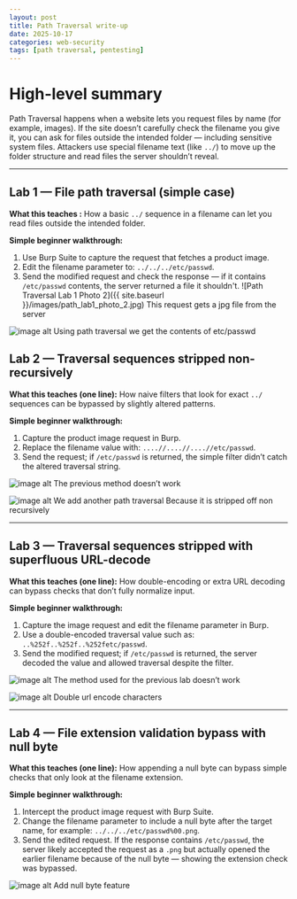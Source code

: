 ```yaml
---
layout: post
title: Path Traversal write-up
date: 2025-10-17
categories: web-security
tags: [path traversal, pentesting]
---
```

# High-level summary
Path Traversal happens when a website lets you request files by name (for example, images). If the site doesn’t carefully check the filename you give it, you can ask for files outside the intended folder — including sensitive system files. Attackers use special filename text (like `../`) to move up the folder structure and read files the server shouldn’t reveal.

---

## Lab 1 — File path traversal (simple case)

**What this teaches :**
How a basic `../` sequence in a filename can let you read files outside the intended folder.

**Simple beginner walkthrough:**

1. Use Burp Suite to capture the request that fetches a product image.
2. Edit the filename parameter to: `../../../etc/passwd`.
3. Send the modified request and check the response — if it contains `/etc/passwd` contents, the server returned a file it shouldn't.
![Path Traversal Lab 1 Photo 2]({{ site.baseurl }}/images/path_lab1_photo_2.jpg) 
This request gets a jpg file from the server


![image alt](https://github.com/Lispectree/web-sec/blob/4acba78320b1f80718054a5c2f45bdfc250caa88/web-security-labs/labs/path-traversal/PATH%20LAB1%20PHOTO2.jpg)
Using path traversal we get the contents of etc/passwd


## Lab 2 — Traversal sequences stripped non-recursively

**What this teaches (one line):**
How naive filters that look for exact `../` sequences can be bypassed by slightly altered patterns.

**Simple beginner walkthrough:**

1. Capture the product image request in Burp.
2. Replace the filename value with: `....//....//....//etc/passwd`.
3. Send the request; if `/etc/passwd` is returned, the simple filter didn’t catch the altered traversal string.


![image alt](https://github.com/Lispectree/web-sec/blob/93a707b02d5cc482e6c809d3c083fa4c11a78bab/web-security-labs/labs/path-traversal/PATH%20LAB2%20PHOTO1.jpg)
The previous method doesn’t work


![image alt](https://github.com/Lispectree/web-sec/blob/e7e43c5188c827d97d0913f668cf03827b81432c/web-security-labs/labs/path-traversal/PATH%20LAB2%20PHOTO2.jpg)
We add another path traversal 
Because it is stripped off non recursively

---

## Lab 3 — Traversal sequences stripped with superfluous URL-decode

**What this teaches (one line):**
How double-encoding or extra URL decoding can bypass checks that don’t fully normalize input.

**Simple beginner walkthrough:**

1. Capture the image request and edit the filename parameter in Burp.
2. Use a double-encoded traversal value such as: `..%252f..%252f..%252fetc/passwd`.
3. Send the modified request; if `/etc/passwd` is returned, the server decoded the value and allowed traversal despite the filter.


![image alt](https://github.com/Lispectree/web-sec/blob/9e60008609c5ec9f34c06df6973cd870b8dfb035/web-security-labs/labs/path-traversal/PATH%20LAB3%20PHOTO1.jpg)
The method used for the previous lab doesn’t work


![image alt](https://github.com/Lispectree/web-sec/blob/e1c5abcbf9f50ff81c7f9af186c74accc5f0a739/web-security-labs/labs/path-traversal/PATH%20LAB3%20PHOTO2.jpg)
Double url encode characters


---

## Lab 4 — File extension validation bypass with null byte

**What this teaches (one line):**
How appending a null byte can bypass simple checks that only look at the filename extension.

**Simple beginner walkthrough:**

1. Intercept the product image request with Burp Suite.
2. Change the filename parameter to include a null byte after the target name, for example: `../../../etc/passwd%00.png`.
3. Send the edited request. If the response contains `/etc/passwd`, the server likely accepted the request as a `.png` but actually opened the earlier filename because of the null byte — showing the extension check was bypassed.

![image alt](https://github.com/Lispectree/web-sec/blob/f3e384d7ced143a6e49fc0554293041229800cfd/web-security-labs/labs/path-traversal/PATH%20LAB4%20PHOTO1.jpg)
Add null byte feature



